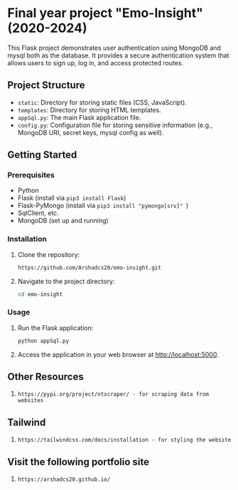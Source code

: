 # Final year project "Emo-Insight" (2020-2024)

This Flask project demonstrates user authentication using MongoDB and mysql both as the database. It provides a secure authentication system that allows users to sign up, log in, and access protected routes.

## Project Structure

- `static`: Directory for storing static files (CSS, JavaScript).
- `templates`: Directory for storing HTML templates.
- `appSql.py`: The main Flask application file.
- `config.py`: Configuration file for storing sensitive information (e.g., MongoDB URI, secret keys, mysql config as well).

## Getting Started

### Prerequisites

- Python
- Flask (install via `pip3 install Flask`)
- Flask-PyMongo (install via `pip3 install "pymongo[srv]" `)
- SqlClient, etc.
- MongoDB (set up and running)

### Installation

1. Clone the repository:

   ```bash
   https://github.com/Arshadcs20/emo-insight.git
   ```

2. Navigate to the project directory:

   ```bash
   cd emo-insight
   ```

### Usage

<!-- 1. Configure MongoDB URI in the `config.py` file:

   ```python
   MONGO_URI = "your url from Atlas"
   ``` -->

1. Run the Flask application:

   ```bash
   python appSql.py
   ```

2. Access the application in your web browser at [http://localhost:5000](http://localhost:5000).

## Other Resources

1. `https://pypi.org/project/ntscraper/ - for scraping data from websites`

## Tailwind
1. `https://tailwindcss.com/docs/installation - for styling the website`

## Visit the following portfolio site
1. `https://arshadcs20.github.io/`